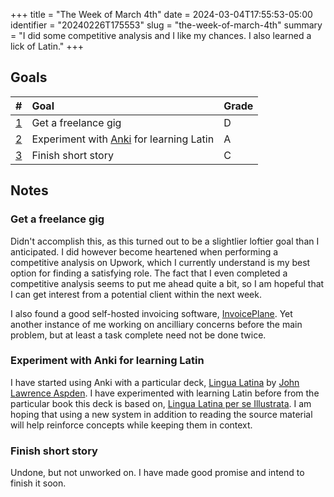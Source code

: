 +++
title      = "The Week of March 4th"
date       = 2024-03-04T17:55:53-05:00
identifier = "20240226T175553"
slug       = "the-week-of-march-4th"
summary    = "I did some competitive analysis and I like my chances. I also learned a lick of Latin."
+++
## Goals
| #                                        | Goal                                                                 | Grade |
|:-----------------------------------------|:---------------------------------------------------------------------|:------|
| [1](#get-a-freelance-gig)                | Get a freelance gig                                                  | D     |
| [2](#experiment-with-for-learning-latin) | Experiment with [Anki](https://apps.ankiweb.net/) for learning Latin | A     |
| [3](#finish-short-story)                 | Finish short story                                                   | C     |

## Notes
### Get a freelance gig
Didn't accomplish this, as this turned out to be a slightlier loftier goal than I anticipated. I did however become heartened when performing a competitive analysis on Upwork, which I currently understand is my best option for finding a satisfying role. The fact that I even completed a competitive analysis seems to put me ahead quite a bit, so I am hopeful that I can get interest from a potential client within the next week.

I also found a good self-hosted invoicing software, [InvoicePlane](https://www.invoiceplane.com/). Yet another instance of me working on ancilliary concerns before the main problem, but at least a task complete need not be done twice.
### Experiment with Anki for learning Latin
I have started using Anki with a particular deck, [Lingua Latina](https://ankiweb.net/shared/info/1896912568) by [John Lawrence Aspden](https://johnlawrenceaspden.github.io/). I have experimented with learning Latin before from the particular book this deck is based on, [Lingua Latina per se Illustrata](https://hackettpublishing.com/lingua-latina-per-se-illustrata-series). I am hoping that using a new system in addition to reading the source material will help reinforce concepts while keeping them in context.
### Finish short story
Undone, but not unworked on. I have made good promise and intend to finish it soon.
